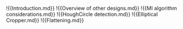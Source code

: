 !{{Introduction.md}}
!{{Overview of other designs.md}}
!{{MI algorithm considerations.md}}
!{{HoughCircle detection.md}}
!{{Elliptical Cropper.md}}
!{{Flattening.md}}
